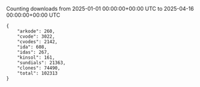 
Counting downloads from 2025-01-01 00:00:00+00:00 UTC to 2025-04-16 00:00:00+00:00 UTC

```
{
    "arkode": 260,
    "cvode": 3022,
    "cvodes": 2142,
    "ida": 608,
    "idas": 267,
    "kinsol": 161,
    "sundials": 21363,
    "clones": 74490,
    "total": 102313
}
```
